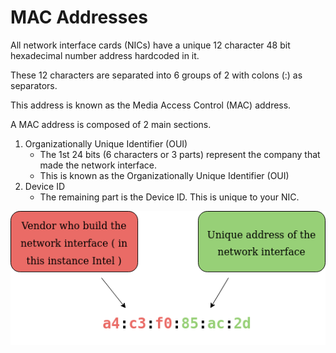 # MAC Addresses

All network interface cards (NICs) have a unique 12 character 48 bit hexadecimal number address hardcoded in it.

These 12 characters are separated into 6 groups of 2 with colons (:) as separators.

This address is known as the Media Access Control (MAC) address.

A MAC address is composed of 2 main sections.
1. Organizationally Unique Identifier (OUI)
    - The 1st 24 bits (6 characters or 3 parts) represent the company that made the network interface.
    - This is known as the Organizationally Unique Identifier (OUI)
2. Device ID
    - The remaining part is the Device ID. This is unique to your NIC.

![mac address](assets/images/mac%20address.png)